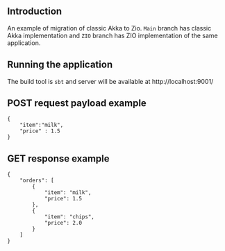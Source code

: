 ## Introduction
An example of migration of classic Akka to Zio. `Main` branch has classic Akka implementation and `ZIO` branch has ZIO implementation of the same application.


## Running the application
The build tool is ```sbt``` and server will be available at http://localhost:9001/

## POST request payload example
```
{
    "item":"milk",
    "price" : 1.5
}
```

## GET response example
````
{
    "orders": [
        {
            "item": "milk",
            "price": 1.5
        },
        {
            "item": "chips",
            "price": 2.0
        }
    ]
}
````
